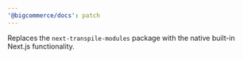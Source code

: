 ```yaml
---
'@bigcommerce/docs': patch
---
```


Replaces the `next-transpile-modules` package with the native built-in Next.js functionality.
